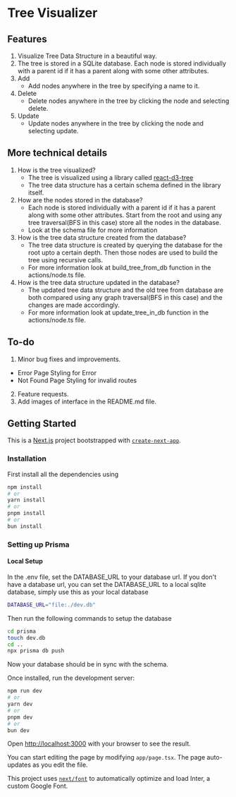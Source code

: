 # Tree Visualizer

## Features
1. Visualize Tree Data Structure in a beautiful way.
2. The tree is stored in a SQLite database. Each node is stored individually with a parent id if it has a parent along with some other attributes.
3. Add
    - Add nodes anywhere in the tree by specifying a name to it.
4. Delete 
    - Delete nodes anywhere in the tree by clicking the node and selecting delete.
5. Update
    - Update nodes anywhere in the tree by clicking the node and selecting update.


## More technical details
1. How is the tree visualized?
    - The tree is visualized using a library called [react-d3-tree](https://www.npmjs.com/package/react-d3-tree)
    - The tree data structure has a certain schema defined in the library itself.
2. How are the nodes stored in the database?
    - Each node is stored individually with a parent id if it has a parent along with some other attributes. Start from the root and using any tree traversal(BFS in this case) store all the nodes in the database.
    - Look at the schema file for more information
3. How is the tree data structure created from the database?
    - The tree data structure is created by querying the database for the root upto a certain depth. Then those nodes are used to build the tree using recursive calls.
    - For more information look at build_tree_from_db function in the actions/node.ts file.
4. How is the tree data structure updated in the database?
    - The updated tree data structure and the old tree from database are both compared using any graph traversal(BFS in this case) and the changes are made accordingly.
    - For more information look at update_tree_in_db function in the actions/node.ts file.

## To-do

1. Minor bug fixes and improvements.
 - Error Page Styling for Error
 - Not Found Page Styling for invalid routes
2. Feature requests.
3. Add images of interface in the README.md file.

## Getting Started

This is a [Next.js](https://nextjs.org/) project bootstrapped with [`create-next-app`](https://github.com/vercel/next.js/tree/canary/packages/create-next-app).


### Installation
First install all the dependencies using 
```bash
npm install
# or
yarn install
# or
pnpm install
# or
bun install
```

### Setting up Prisma

#### Local Setup
In the .env file, set the DATABASE_URL to your database url. If you don't have a database url, you can set the DATABASE_URL to a local sqlite database, simply use this as your local database
```bash
DATABASE_URL="file:./dev.db"
```

Then run the following commands to setup the database
```bash
cd prisma
touch dev.db
cd ..
npx prisma db push 
```
Now your database should be in sync with the schema.

Once installed, run the development server:

```bash
npm run dev
# or
yarn dev
# or
pnpm dev
# or
bun dev
```

Open [http://localhost:3000](http://localhost:3000) with your browser to see the result.

You can start editing the page by modifying `app/page.tsx`. The page auto-updates as you edit the file.

This project uses [`next/font`](https://nextjs.org/docs/basic-features/font-optimization) to automatically optimize and load Inter, a custom Google Font.

